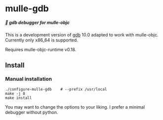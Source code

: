 # mulle-gdb

##### 🦗 gdb debugger for mulle-objc

This is a development version of [gdb](//sourceware.org/gdb/) 10.0 adapted to
work with mulle-objc. Currently only x86_64 is supported.

Requires mulle-objc-runtime v0.18.


## Install

### Manual installation


```
./configure-mulle-gdb    # --prefix /usr/local
make -j 8
make install
```

You may want to change the options to your liking. I prefer a minimal
debugger without python.

